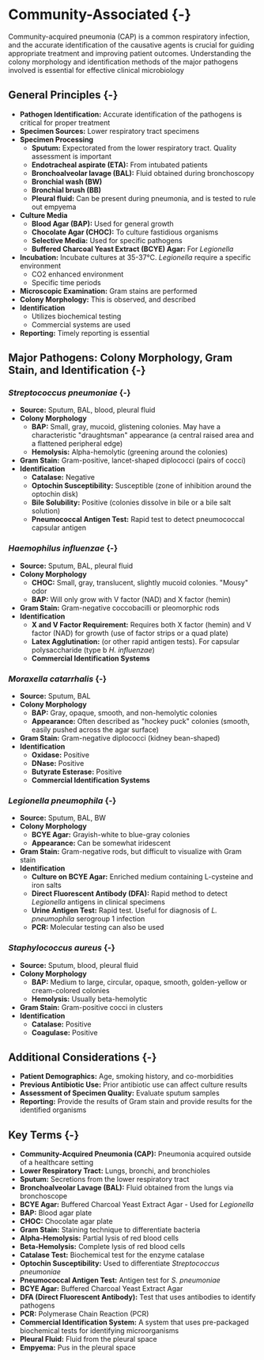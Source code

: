# Community-Associated {-}

Community-acquired pneumonia (CAP) is a common respiratory infection, and the accurate identification of the causative agents is crucial for guiding appropriate treatment and improving patient outcomes. Understanding the colony morphology and identification methods of the major pathogens involved is essential for effective clinical microbiology

## **General Principles** {-}

*   **Pathogen Identification:** Accurate identification of the pathogens is critical for proper treatment
*   **Specimen Sources:** Lower respiratory tract specimens
*   **Specimen Processing**
    *   **Sputum:** Expectorated from the lower respiratory tract. Quality assessment is important
    *   **Endotracheal aspirate (ETA):** From intubated patients
    *   **Bronchoalveolar lavage (BAL):** Fluid obtained during bronchoscopy
    *   **Bronchial wash (BW)**
    *   **Bronchial brush (BB)**
    *   **Pleural fluid:** Can be present during pneumonia, and is tested to rule out empyema
*   **Culture Media**
    *   **Blood Agar (BAP):** Used for general growth
    *   **Chocolate Agar (CHOC):** To culture fastidious organisms
    *   **Selective Media:** Used for specific pathogens
    *   **Buffered Charcoal Yeast Extract (BCYE) Agar:** For *Legionella*
*   **Incubation:** Incubate cultures at 35-37°C. *Legionella* require a specific environment
    *   CO2 enhanced environment
    *   Specific time periods
*   **Microscopic Examination:** Gram stains are performed
*   **Colony Morphology:** This is observed, and described
*   **Identification**
    *   Utilizes biochemical testing
    *   Commercial systems are used
*   **Reporting:** Timely reporting is essential

## **Major Pathogens: Colony Morphology, Gram Stain, and Identification** {-}

### ***Streptococcus pneumoniae*** {-}

*   **Source:** Sputum, BAL, blood, pleural fluid
*   **Colony Morphology**
    *   **BAP:** Small, gray, mucoid, glistening colonies. May have a characteristic "draughtsman" appearance (a central raised area and a flattened peripheral edge)
    *   **Hemolysis:** Alpha-hemolytic (greening around the colonies)
*   **Gram Stain:** Gram-positive, lancet-shaped diplococci (pairs of cocci)
*   **Identification**
    *   **Catalase:** Negative
    *   **Optochin Susceptibility:** Susceptible (zone of inhibition around the optochin disk)
    *   **Bile Solubility:** Positive (colonies dissolve in bile or a bile salt solution)
    *   **Pneumococcal Antigen Test:** Rapid test to detect pneumococcal capsular antigen

### ***Haemophilus influenzae*** {-}

*   **Source:** Sputum, BAL, pleural fluid
*   **Colony Morphology**
    *   **CHOC:** Small, gray, translucent, slightly mucoid colonies. "Mousy" odor
    *   **BAP:** Will only grow with V factor (NAD) and X factor (hemin)
*   **Gram Stain:** Gram-negative coccobacilli or pleomorphic rods
*   **Identification**
    *   **X and V Factor Requirement:** Requires both X factor (hemin) and V factor (NAD) for growth (use of factor strips or a quad plate)
    *   **Latex Agglutination:** (or other rapid antigen tests). For capsular polysaccharide (type b *H. influenzae*)
    *   **Commercial Identification Systems**

### ***Moraxella catarrhalis*** {-}

*   **Source:** Sputum, BAL
*   **Colony Morphology**
    *   **BAP:** Gray, opaque, smooth, and non-hemolytic colonies
    *   **Appearance:** Often described as "hockey puck" colonies (smooth, easily pushed across the agar surface)
*   **Gram Stain:** Gram-negative diplococci (kidney bean-shaped)
*   **Identification**
    *   **Oxidase:** Positive
    *   **DNase:** Positive
    *   **Butyrate Esterase:** Positive
    *   **Commercial Identification Systems**

### ***Legionella pneumophila*** {-}

*   **Source:** Sputum, BAL, BW
*   **Colony Morphology**
    *   **BCYE Agar:** Grayish-white to blue-gray colonies
    *   **Appearance:** Can be somewhat iridescent
*   **Gram Stain:** Gram-negative rods, but difficult to visualize with Gram stain
*   **Identification**
    *   **Culture on BCYE Agar:** Enriched medium containing L-cysteine and iron salts
    *   **Direct Fluorescent Antibody (DFA):** Rapid method to detect *Legionella* antigens in clinical specimens
    *   **Urine Antigen Test:** Rapid test. Useful for diagnosis of *L. pneumophila* serogroup 1 infection
    *   **PCR:** Molecular testing can also be used

### ***Staphylococcus aureus*** {-}

*   **Source:** Sputum, blood, pleural fluid
*   **Colony Morphology**
    *   **BAP:** Medium to large, circular, opaque, smooth, golden-yellow or cream-colored colonies
    *   **Hemolysis:** Usually beta-hemolytic
*   **Gram Stain:** Gram-positive cocci in clusters
*   **Identification**
    *   **Catalase:** Positive
    *   **Coagulase:** Positive

## **Additional Considerations** {-}

*   **Patient Demographics:** Age, smoking history, and co-morbidities
*   **Previous Antibiotic Use:** Prior antibiotic use can affect culture results
*   **Assessment of Specimen Quality:** Evaluate sputum samples
*   **Reporting:** Provide the results of Gram stain and provide results for the identified organisms

## **Key Terms** {-}

*   **Community-Acquired Pneumonia (CAP):** Pneumonia acquired outside of a healthcare setting
*   **Lower Respiratory Tract:** Lungs, bronchi, and bronchioles
*   **Sputum:** Secretions from the lower respiratory tract
*   **Bronchoalveolar Lavage (BAL):** Fluid obtained from the lungs via bronchoscope
*   **BCYE Agar:** Buffered Charcoal Yeast Extract Agar - Used for *Legionella*
*   **BAP:** Blood agar plate
*   **CHOC:** Chocolate agar plate
*   **Gram Stain:** Staining technique to differentiate bacteria
*   **Alpha-Hemolysis:** Partial lysis of red blood cells
*   **Beta-Hemolysis:** Complete lysis of red blood cells
*   **Catalase Test:** Biochemical test for the enzyme catalase
*   **Optochin Susceptibility:** Used to differentiate *Streptococcus pneumoniae*
*   **Pneumococcal Antigen Test:** Antigen test for *S. pneumoniae*
*   **BCYE Agar:** Buffered Charcoal Yeast Extract Agar
*   **DFA (Direct Fluorescent Antibody):** Test that uses antibodies to identify pathogens
*   **PCR:** Polymerase Chain Reaction (PCR)
*   **Commercial Identification System:** A system that uses pre-packaged biochemical tests for identifying microorganisms
*   **Pleural Fluid:** Fluid from the pleural space
*   **Empyema:** Pus in the pleural space
